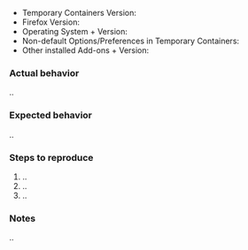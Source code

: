 - Temporary Containers Version:
- Firefox Version:
- Operating System + Version:
- Non-default Options/Preferences in Temporary Containers:
- Other installed Add-ons + Version:
<!-- Other Add-ons are optional if you're 100% sure that they're not relevant for the Issue. You should always list Add-ons that also manage Containers in any way -->

### Actual behavior
..

### Expected behavior
..

### Steps to reproduce
<!-- When your Issue involves clicking links or buttons, then please make sure to include exactly where (e.g. website loaded in a tab in a temporary container) and how (which keyboard/mouse buttons) you used -->
1. ..
2. ..
3. ..

### Notes
..

